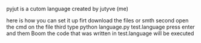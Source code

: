 pyjut is a cutom language created by jutyve (me)

here is how you can set it up
firt download the files or smth
second open the cmd on the file
third type python language.py test.language
press enter and them Boom the code that was written in test.language will be executed
